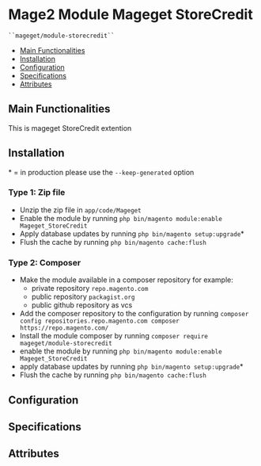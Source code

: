 # Mage2 Module Mageget StoreCredit

    ``mageget/module-storecredit``

 - [Main Functionalities](#markdown-header-main-functionalities)
 - [Installation](#markdown-header-installation)
 - [Configuration](#markdown-header-configuration)
 - [Specifications](#markdown-header-specifications)
 - [Attributes](#markdown-header-attributes)


## Main Functionalities
This is mageget StoreCredit extention

## Installation
\* = in production please use the `--keep-generated` option

### Type 1: Zip file

 - Unzip the zip file in `app/code/Mageget`
 - Enable the module by running `php bin/magento module:enable Mageget_StoreCredit`
 - Apply database updates by running `php bin/magento setup:upgrade`\*
 - Flush the cache by running `php bin/magento cache:flush`

### Type 2: Composer

 - Make the module available in a composer repository for example:
    - private repository `repo.magento.com`
    - public repository `packagist.org`
    - public github repository as vcs
 - Add the composer repository to the configuration by running `composer config repositories.repo.magento.com composer https://repo.magento.com/`
 - Install the module composer by running `composer require mageget/module-storecredit`
 - enable the module by running `php bin/magento module:enable Mageget_StoreCredit`
 - apply database updates by running `php bin/magento setup:upgrade`\*
 - Flush the cache by running `php bin/magento cache:flush`


## Configuration




## Specifications




## Attributes



